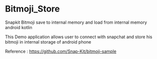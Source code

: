 # Bitmoji_Store
Snapkit Bitmoji save to internal memory and load from internal memory android kotlin

This Demo application allows user to connect with snapchat and store his bitmoji in internal storage of android phone 

Reference : https://github.com/Snap-Kit/bitmoji-sample
